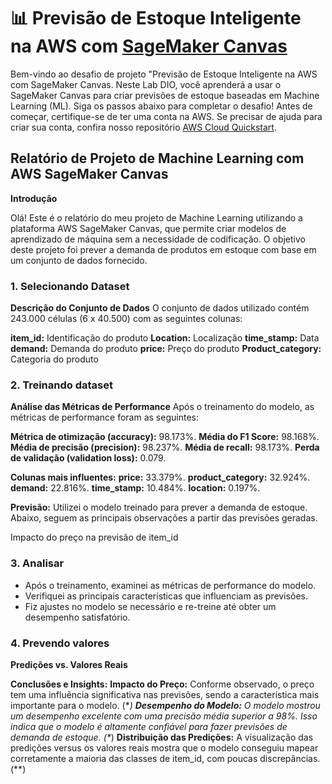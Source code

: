# 📊 Previsão de Estoque Inteligente na AWS com [SageMaker Canvas](https://aws.amazon.com/pt/sagemaker/canvas/)

Bem-vindo ao desafio de projeto "Previsão de Estoque Inteligente na AWS com SageMaker Canvas. Neste Lab DIO, você aprenderá a usar o SageMaker Canvas para criar previsões de estoque baseadas em Machine Learning (ML). Siga os passos abaixo para completar o desafio!
Antes de começar, certifique-se de ter uma conta na AWS. Se precisar de ajuda para criar sua conta, confira nosso repositório [AWS Cloud Quickstart](https://github.com/digitalinnovationone/aws-cloud-quickstart).

##  Relatório de Projeto de Machine Learning com AWS SageMaker Canvas

**Introdução**

Olá! Este é o relatório do meu projeto de Machine Learning utilizando a plataforma AWS SageMaker Canvas, que permite criar modelos de aprendizado de máquina sem a necessidade de codificação. O objetivo deste projeto foi prever a demanda de produtos em estoque com base em um conjunto de dados fornecido.

### 1. Selecionando Dataset

**Descrição do Conjunto de Dados**
O conjunto de dados utilizado contém 243.000 células (6 x 40.500) com as seguintes colunas:

**item_id:** Identificação do produto
**Location:** Localização
**time_stamp:** Data
**demand:** Demanda do produto
**price:** Preço do produto
**Product_category:** Categoria do produto

### 2. Treinando dataset

**Análise das Métricas de Performance**
Após o treinamento do modelo, as métricas de performance foram as seguintes:

**Métrica de otimização (accuracy):** 98.173%.
**Média do F1 Score:** 98.168%.
**Média de precisão (precision):** 98.237%.
**Média de recall:** 98.173%.
**Perda de validação (validation loss):** 0.079.

**Colunas mais influentes:**
**price:** 33.379%.
**product_category:** 32.924%.
**demand:** 22.816%.
**time_stamp:** 10.484%.
**location:** 0.197%.

**Previsão:**
Utilizei o modelo treinado para prever a demanda de estoque. Abaixo, seguem as principais observações a partir das previsões geradas.

Impacto do preço na previsão de item_id

### 3. Analisar

-   Após o treinamento, examinei as métricas de performance do modelo.
-   Verifiquei as principais características que influenciam as previsões.
-   Fiz ajustes no modelo se necessário e re-treine até obter um desempenho satisfatório.

### 4. Prevendo valores

**Predições vs. Valores Reais**

**Conclusões e Insights:**
**Impacto do Preço:** Conforme observado, o preço tem uma influência significativa nas previsões, sendo a característica mais importante para o modelo. (\**)
**Desempenho do Modelo:** O modelo mostrou um desempenho excelente com uma precisão média superior a 98%. Isso indica que o modelo é altamente confiável para fazer previsões de demanda de estoque. (\**)
**Distribuição das Predições:** A visualização das predições versus os valores reais mostra que o modelo conseguiu mapear corretamente a maioria das classes de item_id, com poucas discrepâncias. (\**)

